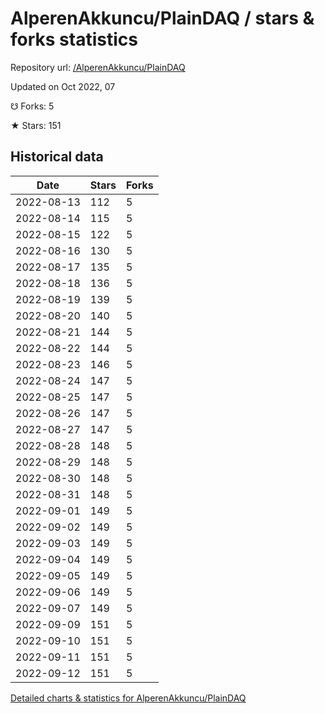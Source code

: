 # AlperenAkkuncu/PlainDAQ / stars & forks statistics

Repository url: [/AlperenAkkuncu/PlainDAQ](https://github.com/AlperenAkkuncu/PlainDAQ)

Updated on Oct 2022, 07

☋ Forks: 5

★ Stars: 151

## Historical data
| Date | Stars | Forks |
|------|-------|-------|
| 2022-08-13 | 112 | 5 | 
| 2022-08-14 | 115 | 5 | 
| 2022-08-15 | 122 | 5 | 
| 2022-08-16 | 130 | 5 | 
| 2022-08-17 | 135 | 5 | 
| 2022-08-18 | 136 | 5 | 
| 2022-08-19 | 139 | 5 | 
| 2022-08-20 | 140 | 5 | 
| 2022-08-21 | 144 | 5 | 
| 2022-08-22 | 144 | 5 | 
| 2022-08-23 | 146 | 5 | 
| 2022-08-24 | 147 | 5 | 
| 2022-08-25 | 147 | 5 | 
| 2022-08-26 | 147 | 5 | 
| 2022-08-27 | 147 | 5 | 
| 2022-08-28 | 148 | 5 | 
| 2022-08-29 | 148 | 5 | 
| 2022-08-30 | 148 | 5 | 
| 2022-08-31 | 148 | 5 | 
| 2022-09-01 | 149 | 5 | 
| 2022-09-02 | 149 | 5 | 
| 2022-09-03 | 149 | 5 | 
| 2022-09-04 | 149 | 5 | 
| 2022-09-05 | 149 | 5 | 
| 2022-09-06 | 149 | 5 | 
| 2022-09-07 | 149 | 5 | 
| 2022-09-09 | 151 | 5 | 
| 2022-09-10 | 151 | 5 | 
| 2022-09-11 | 151 | 5 | 
| 2022-09-12 | 151 | 5 | 


[Detailed charts & statistics for AlperenAkkuncu/PlainDAQ](https://reviewgithub.com/rep/AlperenAkkuncu/PlainDAQ)
